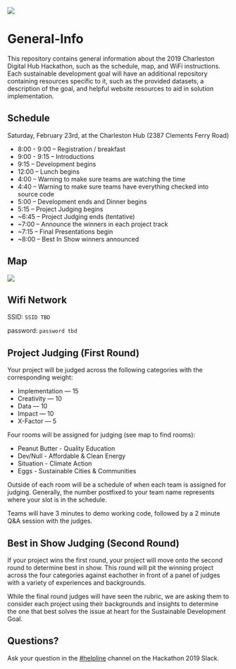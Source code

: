 ![](https://raw.githubusercontent.com/Hackathon2019/General-Info/master/Hackathon2019_Logo.png)
# General-Info
This repository contains general information about the 2019 Charleston Digital Hub Hackathon, such as the schedule, map, and WiFi instructions. Each sustainable development goal will have an additional repository containing resources specific to it, such as the provided datasets, a description of the goal, and helpful website resources to aid in solution implementation.

## Schedule

Saturday, February 23rd, at the Charleston Hub (2387 Clements Ferry Road)
 
+ 8:00 - 9:00 – Registration / breakfast
+ 9:00 - 9:15 – Introductions
+ 9:15 – Development begins
+ 12:00 – Lunch begins
+ 4:00 – Warning to make sure teams are watching the time
+ 4:40 – Warning to make sure teams have everything checked into source code
+ 5:00 – Development ends and Dinner begins
+ 5:15 – Project Judging begins
+ ~6:45 – Project Judging ends (tentative)
+ ~7:00 – Announce the winners in each project track
+ ~7:15 – Final Presentations begin
+ ~8:00 – Best In Show winners announced

## Map
![](https://raw.githubusercontent.com/Hackathon2019/General-Info/master/Hackathon2019_Map.png)
  
## Wifi Network
SSID: `SSID TBD` 

password: `password tbd`

## Project Judging (First Round)
Your project will be judged across the following categories with the corresponding weight:

+ Implementation — 15
+ Creativity — 10
+ Data — 10
+ Impact — 10
+ X-Factor — 5

Four rooms will be assigned for judging (see map to find rooms):
+ Peanut Butter - Quality Education
+ Dev/Null - Affordable & Clean Energy 
+ Situation - Climate Action
+ Eggs - Sustainable Cities & Communities

Outside of each room will be a schedule of when each team is assigned for judging. Generally, the number postfixed to your team name represents where your slot is in the schedule. 

Teams will have 3 minutes to demo working code, followed by a 2 minute Q&A session with the judges. 

## Best in Show Judging (Second Round)
If your project wins the first round, your project will move onto the second round to determine best in show. This round will pit the winning project across the four categories against eachother in front of a panel of judges with a variety of experiences and backgrounds.

While the final round judges will have seen the rubric, we are asking them to consider each project using their backgrounds and insights to determine the one that best solves the issue at heart for the Sustainable Development Goal.

## Questions?

Ask your question in the [#helpline](https://hackathon2019.slack.com/messages/CF4TJ01NU) channel on the Hackathon 2019 Slack. 
